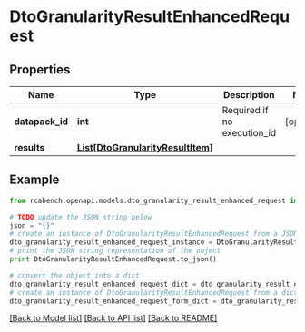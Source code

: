 # DtoGranularityResultEnhancedRequest


## Properties

Name | Type | Description | Notes
------------ | ------------- | ------------- | -------------
**datapack_id** | **int** | Required if no execution_id | [optional] 
**results** | [**List[DtoGranularityResultItem]**](DtoGranularityResultItem.md) |  | 

## Example

```python
from rcabench.openapi.models.dto_granularity_result_enhanced_request import DtoGranularityResultEnhancedRequest

# TODO update the JSON string below
json = "{}"
# create an instance of DtoGranularityResultEnhancedRequest from a JSON string
dto_granularity_result_enhanced_request_instance = DtoGranularityResultEnhancedRequest.from_json(json)
# print the JSON string representation of the object
print DtoGranularityResultEnhancedRequest.to_json()

# convert the object into a dict
dto_granularity_result_enhanced_request_dict = dto_granularity_result_enhanced_request_instance.to_dict()
# create an instance of DtoGranularityResultEnhancedRequest from a dict
dto_granularity_result_enhanced_request_form_dict = dto_granularity_result_enhanced_request.from_dict(dto_granularity_result_enhanced_request_dict)
```
[[Back to Model list]](../README.md#documentation-for-models) [[Back to API list]](../README.md#documentation-for-api-endpoints) [[Back to README]](../README.md)


